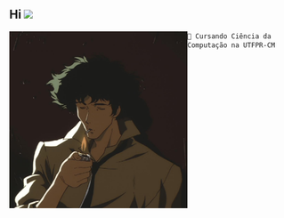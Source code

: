 ## Hi <img src="https://raw.githubusercontent.com/kaueMarques/kaueMarques/master/hi.gif" height="30px">


<img align="left" src="https://github.com/ThisIsRenan/ThisIsRenan/blob/main/image/spike.jpg" alt="spike de cowboy bebop" width="320" /> 

```
🏫 Cursando Ciência da Computação na UTFPR-CM
```
